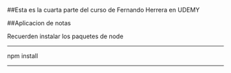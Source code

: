 ##Esta es la cuarta parte del curso de Fernando Herrera en UDEMY

##Aplicacion de notas

Recuerden instalar los paquetes de node

*************************
npm install 
*************************